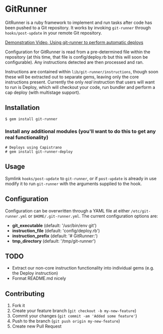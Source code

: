 # GitRunner

GitRunner is a ruby framework to implement and run tasks after code has been pushed to a Git repository. It works by invoking `git-runner` through `hooks/post-update` in your remote Git repository.

[Demonstration Video, Using git-runner to perform automatic deploys](http://ascii.io/a/1349)

Configuration for GitRunner is read from a pre-determined file within the repository (at this time, that file is config/deploy.rb but this will soon be configurable). Any instructions detected are then processed and ran.

Instructions are contained within `lib/git-runner/instructions`, though soon these will be extracted out to separate gems, leaving only the core instructions present. Currently the only *real* instruction that users will want to run is Deploy, which will checkout your code, run bundler and perform a cap deploy (with multistage support).

## Installation

    $ gem install git-runner

### Install any additional modules (you'll want to do this to get any real functionality)

    # Deploys using Capistrano
    # gem install git-runner-deploy

## Usage

Symlink `hooks/post-update` to `git-runner`, or if `post-update` is already in use modify it to run `git-runner` with the arguments supplied to the hook.

## Configuration

Configuration can be overwritten through a YAML file at either `/etc/git-runner.yml` or `$HOME/.git-runner.yml`. The current configuration options are:

  * **git_executable** (default: '/usr/bin/env git')
  * **instruction_file** (default: 'config/deploy.rb')
  * **instruction_prefix** (default: '# GitRunner:')
  * **tmp_directory** (default: '/tmp/git-runner')

## TODO

* Extract our non-core instruction functionality into individual gems (e.g. the Deploy instruction)
* Format README.md nicely

## Contributing

1. Fork it
2. Create your feature branch (`git checkout -b my-new-feature`)
3. Commit your changes (`git commit -am 'Added some feature'`)
4. Push to the branch (`git push origin my-new-feature`)
5. Create new Pull Request
